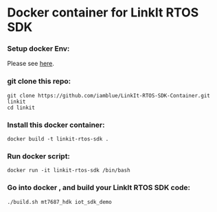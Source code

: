 # Docker container for LinkIt RTOS SDK

### Setup docker Env:

Please see [here](https://www.docker.com/).

### git clone this repo:

```
git clone https://github.com/iamblue/LinkIt-RTOS-SDK-Container.git linkit
cd linkit
```

### Install this docker container:

```
docker build -t linkit-rtos-sdk .
```

### Run docker script:

```
docker run -it linkit-rtos-sdk /bin/bash
```

### Go into docker , and build your LinkIt RTOS SDK code:

```
./build.sh mt7687_hdk iot_sdk_demo
```
